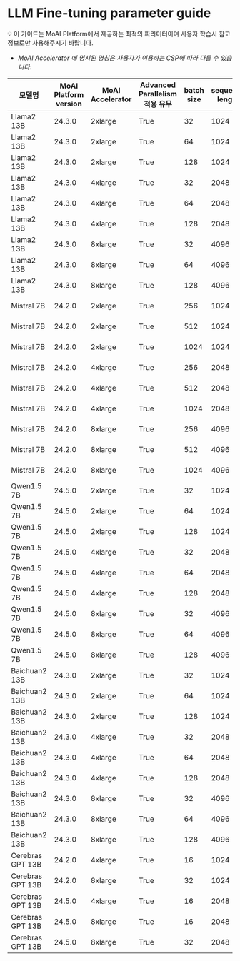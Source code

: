 
# LLM Fine-tuning parameter guide


<aside>
💡 이 가이드는 MoAI Platform에서 제공하는 최적의 파라미터이며 사용자 학습시 참고 정보로만 사용해주시기 바랍니다.

</aside>

- *MoAI Accelerator 에 명시된 명칭은 사용자가 이용하는 CSP에 따라 다를 수 있습니다.*

| 모델명 | MoAI Platform version | MoAI Accelerator | Advanced Parallelism 적용 유무 | batch size | sequence length | token 갯수 | vram 사용량 | 학습 시간 | throughput |
| --- | --- | --- | --- | --- | --- | --- | --- | --- | --- |
| Llama2 13B | 24.3.0 | 2xlarge | True | 32 | 1024 |  | 543816 MiB | 872m | 8,934 |
| Llama2 13B | 24.3.0 | 2xlarge | True | 64 | 1024 |  | 749065 MiB | 586m | 11,562 |
| Llama2 13B | 24.3.0 | 2xlarge | True | 128 | 1024 |  | 790454 MiB | 400m | 65,565 |
| Llama2 13B | 24.3.0 | 4xlarge | True | 32 | 2048 |  | 1292886 MiB | 962m | 32,371 |
| Llama2 13B | 24.3.0 | 4xlarge | True | 64 | 2048 |  | 1600235 MiB | 720m | 63,893 |
| Llama2 13B | 24.3.0 | 4xlarge | True | 128 | 2048 |  | 1467646 MiB | 480m | 121,013 |
| Llama2 13B | 24.3.0 | 8xlarge | True | 32 | 4096 |  | 3181616 MiB | 1360m | 62,481 |
| Llama2 13B | 24.3.0 | 8xlarge | True | 64 | 4096 |  | 3143781 MiB | 720m | 125,180 |
| Llama2 13B | 24.3.0 | 8xlarge | True | 128 | 4096 |  | 3013826 MiB | 560m | 238,212 |
| Mistral 7B | 24.2.0 | 2xlarge | True | 256 | 1024 | 27B | 442,982 MiB | 59m | 15,972 |
| Mistral 7B | 24.2.0 | 2xlarge | True | 512 | 1024 |  | 560,835 MiB | 20m | 32,563 |
| Mistral 7B | 24.2.0 | 2xlarge | True | 1024 | 1024 |  | 790,572 MiB | 17m | 69,840 |
| Mistral 7B | 24.2.0 | 4xlarge | True | 256 | 2048 |  | 1,138,546 MiB | 25m | 62,740 |
| Mistral 7B | 24.2.0 | 4xlarge | True | 512 | 2048 |  | 1,138,546 MiB | 22m | 56,385 |
| Mistral 7B | 24.2.0 | 4xlarge | True | 1024 | 2048 |  | 1,138,546 MiB | 24m | 62,582 |
| Mistral 7B | 24.2.0 | 8xlarge | True | 256 | 4096 |  | 1,800,656 MiB | 36m | 157,859 |
| Mistral 7B | 24.2.0 | 8xlarge | True | 512 | 4096 |  | 1,800,656 MiB | 30m | 144,124 |
| Mistral 7B | 24.2.0 | 8xlarge | True | 1024 | 4096 |  | 1,767,888 MiB | 25m | 163,839 |
| Qwen1.5 7B | 24.5.0 | 2xlarge | True | 32 | 1024 |  | 626,391  MiB | 12m | 24,156 |
| Qwen1.5 7B | 24.5.0 | 2xlarge | True | 64 | 1024 |  | 784,485 MiB | 9m | 47,679 |
| Qwen1.5 7B | 24.5.0 | 2xlarge | True | 128 | 1024 |  | 638,460 MiB | 13m | 15,890 |
| Qwen1.5 7B | 24.5.0 | 4xlarge | True | 32 | 2048 |  | 1,403,047 MiB | 12m | 51,353 |
| Qwen1.5 7B | 24.5.0 | 4xlarge | True | 64 | 2048 |  | 1,122,745 MiB | 8m | 93,165 |
| Qwen1.5 7B | 24.5.0 | 4xlarge | True | 128 | 2048 |  | 1,680,233 MiB | 7m | 194,282 |
| Qwen1.5 7B | 24.5.0 | 8xlarge | True | 32 | 4096 |  | 1,706,797 MiB | 11m | 92,623 |
| Qwen1.5 7B | 24.5.0 | 8xlarge | True | 64 | 4096 |  | 1,651,008 MiB | 8m | 186,353 |
| Qwen1.5 7B | 24.5.0 | 8xlarge | True | 128 | 4096 |  | 2,146,115 MiB | 7m | 376,493 |
| Baichuan2 13B | 24.3.0 | 2xlarge | True | 32 | 1024 |  | 843,375 MiB | 40m | 26,111 |
| Baichuan2 13B | 24.3.0 | 2xlarge | True | 64 | 1024 |  | 858,128 MiB | 34m | 50,782 |
| Baichuan2 13B | 24.3.0 | 2xlarge | True | 128 | 1024 |  | 866,656 MiB | 30m | 99,873 |
| Baichuan2 13B | 24.3.0 | 4xlarge | True | 32 | 2048 |  | 1403,2189 | 38m | 58531 |
| Baichuan2 13B | 24.3.0 | 4xlarge | True | 64 | 2048 |  | 1489,3 | 35m | 109872 |
| Baichuan2 13B | 24.3.0 | 4xlarge | True | 128 | 2048 |  | 154,12123 | 28m | 191605 |
| Baichuan2 13B | 24.3.0 | 8xlarge | True | 32 | 4096 |  | 2,645,347 MiB | 22m | 172395 |
| Baichuan2 13B | 24.3.0 | 8xlarge | True | 64 | 4096 |  | 2,800,000 MiB | 20m | 172395 |
| Baichuan2 13B | 24.3.0 | 8xlarge | True | 128 | 4096 |  | 2,845,656 MiB | 17m | 172395 |
| Cerebras GPT 13B | 24.2.0 | 4xlarge | True | 16 | 1024 |  | 1,764,955 MiB | 81m | 6841 |
| Cerebras GPT 13B | 24.2.0 | 8xlarge | True | 32 | 1024 |  | 3,460,240 MiB | 62m | 13286 |
| Cerebras GPT 13B | 24.5.0 | 4xlarge | True | 16 | 2048 |  |  |  |  |
| Cerebras GPT 13B | 24.5.0 | 8xlarge | True | 16 | 2048 |  |  |  |  |
| Cerebras GPT 13B | 24.5.0 | 8xlarge | True | 32 | 2048 |  |  |  |  |

